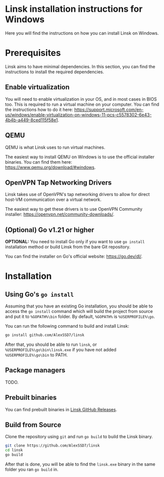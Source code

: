 # Linsk installation instructions for Windows

Here you will find the instructions on how you can install Linsk on Windows.

# Prerequisites

Linsk aims to have minimal dependencies. In this section, you can find the instructions to install the required dependencies.

## Enable virtualization

You will need to enable virtualization in your OS, and in most cases in BIOS too. This is required to run a virtual machine on your computer. You can find the instructions how to do it here: https://support.microsoft.com/en-us/windows/enable-virtualization-on-windows-11-pcs-c5578302-6e43-4b4b-a449-8ced115f58e1.

## QEMU
QEMU is what Linsk uses to run virtual machines.

The easiest way to install QEMU on Windows is to use the official installer binaries. You can find them here: https://www.qemu.org/download/#windows.

## OpenVPN Tap Networking Drivers
Linsk takes use of OpenVPN's tap networking drivers to allow for direct host-VM communication over a virtual network.

The easiest way to get these drivers is to use OpenVPN Community installer: https://openvpn.net/community-downloads/.

## (Optional) Go v1.21 or higher
**OPTIONAL:** You need to install Go only if you want to use `go install` installation method or build Linsk from the bare Git repository.

You can find the installer on Go's official website: https://go.dev/dl/.

# Installation

## Using Go's `go install`

Assuming that you have an existing Go installation, you should be able to access the `go install` command which will build the project from source and put it to `%GOPATH%\bin` folder. By default, `%GOPATH%` is `%USERPROFILE%\go`.

You can run the following command to build and install Linsk:
```sh
go install github.com/AlexSSD7/linsk
```

After that, you should be able to run `linsk`, or `%USERPROFILE%\go\bin\linsk.exe` if you have not added `%USERPROFILE%\go\bin` to PATH.

## Package managers

TODO.

## Prebuilt binaries

You can find prebuilt binaries in [Linsk GitHub Releases](https://github.com/AlexSSD7/linsk/releases).

## Build from Source
Clone the repository using `git` and run `go build` to build the Linsk binary.

```sh
git clone https://github.com/AlexSSD7/linsk
cd linsk
go build
```

After that is done, you will be able to find the `linsk.exe` binary in the same folder you ran `go build` in.